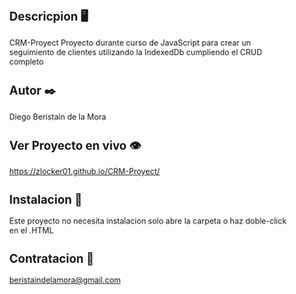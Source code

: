 ## Descricpion 🖥️

CRM-Proyect
Proyecto durante curso de JavaScript para crear un seguimiento de clientes utilizando la IndexedDb cumpliendo el CRUD completo


## Autor ✒️

Diego Beristain de la Mora

## Ver Proyecto en vivo 👁️

https://zlocker01.github.io/CRM-Proyect/

## Instalacion 🔌

Este proyecto no necesita instalacion solo abre la carpeta o haz doble-click en el .HTML

## Contratacion 📧

beristaindelamora@gmail.com
